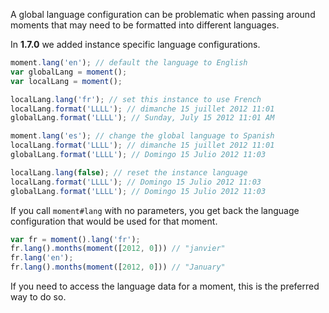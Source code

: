 A global language configuration can be problematic when passing around moments that may need to be formatted into different languages.

In **1.7.0** we added instance specific language configurations.

```javascript
moment.lang('en'); // default the language to English
var globalLang = moment();
var localLang = moment();

localLang.lang('fr'); // set this instance to use French
localLang.format('LLLL'); // dimanche 15 juillet 2012 11:01
globalLang.format('LLLL'); // Sunday, July 15 2012 11:01 AM

moment.lang('es'); // change the global language to Spanish
localLang.format('LLLL'); // dimanche 15 juillet 2012 11:01
globalLang.format('LLLL'); // Domingo 15 Julio 2012 11:03

localLang.lang(false); // reset the instance language
localLang.format('LLLL'); // Domingo 15 Julio 2012 11:03
globalLang.format('LLLL'); // Domingo 15 Julio 2012 11:03
```

If you call `moment#lang` with no parameters, you get back the language configuration that would be used for that moment.

```javascript
var fr = moment().lang('fr');
fr.lang().months(moment([2012, 0])) // "janvier"
fr.lang('en');
fr.lang().months(moment([2012, 0])) // "January"
```

If you need to access the language data for a moment, this is the preferred way to do so.
